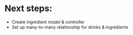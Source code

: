Next steps:
===========

* Create ingredient model & controller
* Set up many-to-many relationship for drinks & ingredients
